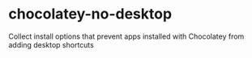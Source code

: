 # chocolatey-no-desktop
Collect install options that prevent apps installed with Chocolatey from adding desktop shortcuts
